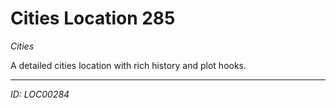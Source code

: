 # Cities Location 285

*Cities*

A detailed cities location with rich history and plot hooks.

---
*ID: LOC00284*